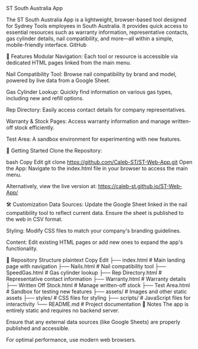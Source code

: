 </H1>ST South Australia App</H1>

The ST South Australia App is a lightweight, browser-based tool designed for Sydney Tools employees in South Australia. It provides quick access to essential resources such as warranty information, representative contacts, gas cylinder details, nail compatibility, and more—all within a simple, mobile-friendly interface.
GitHub

🔧 Features
Modular Navigation: Each tool or resource is accessible via dedicated HTML pages linked from the main menu.

Nail Compatibility Tool: Browse nail compatibility by brand and model, powered by live data from a Google Sheet.

Gas Cylinder Lookup: Quickly find information on various gas types, including new and refill options.

Rep Directory: Easily access contact details for company representatives.

Warranty & Stock Pages: Access warranty information and manage written-off stock efficiently.

Test Area: A sandbox environment for experimenting with new features.

🚀 Getting Started
Clone the Repository:

bash
Copy
Edit
git clone https://github.com/Caleb-ST/ST-Web-App.git
Open the App:
Navigate to the index.html file in your browser to access the main menu.

Alternatively, view the live version at: https://caleb-st.github.io/ST-Web-App/

🛠️ Customization
Data Sources: Update the Google Sheet linked in the nail compatibility tool to reflect current data. Ensure the sheet is published to the web in CSV format.

Styling: Modify CSS files to match your company's branding guidelines.

Content: Edit existing HTML pages or add new ones to expand the app's functionality.

📁 Repository Structure
plaintext
Copy
Edit
├── index.html                  # Main landing page with navigation
├── Nails.html                  # Nail compatibility tool
├── SpeedGas.html               # Gas cylinder lookup
├── Rep Directory.html          # Representative contact information
├── Warranty.html               # Warranty details
├── Written Off Stock.html      # Manage written-off stock
├── Test Area.html              # Sandbox for testing new features
├── assets/                     # Images and other static assets
├── styles/                     # CSS files for styling
├── scripts/                    # JavaScript files for interactivity
└── README.md                   # Project documentation
📌 Notes
The app is entirely static and requires no backend server.

Ensure that any external data sources (like Google Sheets) are properly published and accessible.

For optimal performance, use modern web browsers.
